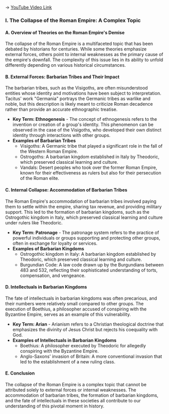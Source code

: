 -> [YouTube Video Link](https://www.youtube.com/watch?v=YAVUS-QUe_c&list=PL851F45079A91C3F2&index=7&pp=iAQB)

### I. The Collapse of the Roman Empire: A Complex Topic

#### A. Overview of Theories on the Roman Empire's Demise

The collapse of the Roman Empire is a multifaceted topic that has been debated by historians for centuries. While some theories emphasize external forces, others point to internal weaknesses as the primary cause of the empire's downfall. The complexity of this issue lies in its ability to unfold differently depending on various historical circumstances.

#### B. External Forces: Barbarian Tribes and Their Impact

The barbarian tribes, such as the Visigoths, are often misunderstood entities whose identity and motivations have been subject to interpretation. Tacitus' work "Germania" portrays the Germanic tribes as warlike and noble, but this description is likely meant to criticize Roman decadence rather than provide an accurate ethnographic treatise.

*   **Key Term: Ethnogenesis** - The concept of ethnogenesis refers to the invention or creation of a group's identity. This phenomenon can be observed in the case of the Visigoths, who developed their own distinct identity through interactions with other groups.
*   **Examples of Barbarian Tribes**
    *   Visigoths: A Germanic tribe that played a significant role in the fall of the Western Roman Empire.
    *   Ostrogoths: A barbarian kingdom established in Italy by Theodoric, which preserved classical learning and culture.
    *   Vandals: Desert peoples who took over the former Roman Empire, known for their effectiveness as rulers but also for their persecution of the Roman elite.

#### C. Internal Collapse: Accommodation of Barbarian Tribes

The Roman Empire's accommodation of barbarian tribes involved paying them to settle within the empire, sharing tax revenue, and providing military support. This led to the formation of barbarian kingdoms, such as the Ostrogothic kingdom in Italy, which preserved classical learning and culture under rulers like Theodoric.

*   **Key Term: Patronage** - The patronage system refers to the practice of powerful individuals or groups supporting and protecting other groups, often in exchange for loyalty or services.
*   **Examples of Barbarian Kingdoms**
    *   Ostrogothic kingdom in Italy: A barbarian kingdom established by Theodoric, which preserved classical learning and culture.
    *   Burgundian Code: A law code drawn up by the Burgundians between 483 and 532, reflecting their sophisticated understanding of torts, compensation, and vengeance.

#### D. Intellectuals in Barbarian Kingdoms

The fate of intellectuals in barbarian kingdoms was often precarious, and their numbers were relatively small compared to other groups. The execution of Boethius, a philosopher accused of conspiring with the Byzantine Empire, serves as an example of this vulnerability.

*   **Key Term: Arian** - Arianism refers to a Christian theological doctrine that emphasizes the divinity of Jesus Christ but rejects his coequality with God.
*   **Examples of Intellectuals in Barbarian Kingdoms**
    *   Boethius: A philosopher executed by Theodoric for allegedly conspiring with the Byzantine Empire.
    *   Anglo-Saxons' invasion of Britain: A more conventional invasion that led to the establishment of a new ruling class.

#### E. Conclusion

The collapse of the Roman Empire is a complex topic that cannot be attributed solely to external forces or internal weaknesses. The accommodation of barbarian tribes, the formation of barbarian kingdoms, and the fate of intellectuals in these societies all contribute to our understanding of this pivotal moment in history.